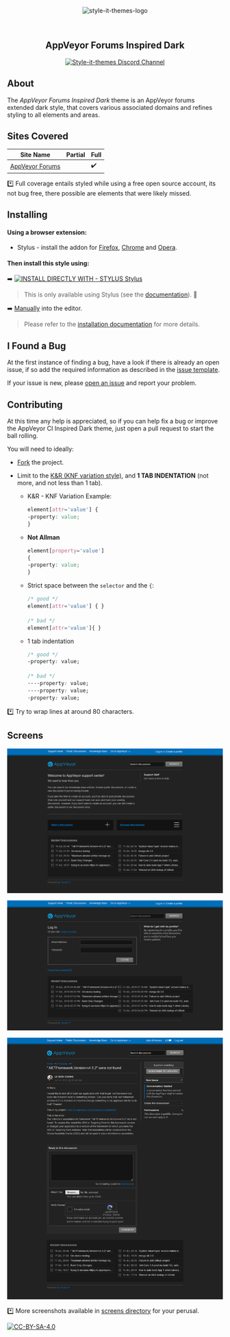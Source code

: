 <p align="center">
  <img alt="style-it-themes-logo" src="https://cdn.rawgit.com/style-it-themes/style-it-themes-logos/864bb0c047a612c2c07089901e33d33199c81ef9/style-it-themes-logo-full.svg" width="580">
</p>
<br>
<h2 align="center"><strong>AppVeyor Forums Inspired Dark</strong></h2>
<p align="center">
  <a href="https://discord.gg/MhwZjV">
    <img src="https://img.shields.io/badge/style--it--themes-discord%20channel-blue.svg?style=for-the-badge" alt="Style-it-themes Discord Channel">
  </a>
</p>

## About

The *AppVeyor Forums Inspired Dark* theme is an AppVeyor forums extended dark style,
that covers various associated domains and refines styling to all elements and areas.

## Sites Covered

| Site Name                                                | Partial            | Full               |
| -------------------------------------------------------- | ------------------ | ------------------ |
| [AppVeyor Forums](https://help.appveyor.com)           |                    | :heavy_check_mark: |

:asterisk: Full coverage entails styled while using a free open source account,
its not bug free, there possible are elements that were likely missed.

## Installing

#### Using a browser extension:

* Stylus - install the addon for [Firefox](https://addons.mozilla.org/en-US/firefox/addon/styl-us/), [Chrome](https://chrome.google.com/webstore/detail/stylus/clngdbkpkpeebahjckkjfobafhncgmne) and [Opera](https://addons.opera.com/en-gb/extensions/details/stylus/).

#### Then install this style using:  
<!--
:arrow_right: [userstyles.org](https://userstyles.org/styles/160316)  
-->
:arrow_right: [![INSTALL DIRECTLY WITH - STYLUS Stylus](https://img.shields.io/badge/Install_directly_with-Stylus-21d1d0.svg?longCache=true&style=for-the-badge)](https://github.com/style-it-themes/appveyor-forums-inspired-dark/raw/master/appveyor-forums-inspired-dark.user.css)
  >This is only available using Stylus (see the [documentation](https://github.com/openstyles/stylus/wiki/Usercss)). :tada:

:arrow_right: [Manually](https://raw.githubusercontent.com/style-it-themes/appveyor-forums-inspired-dark/master/appveyor-forums-inspired-dark.css) into the editor.  
  >Please refer to the [installation documentation](https://github.com/style-it-themes/appveyor-ci-inspired-dark/wiki/Install) for more details.

## I Found a Bug

At the first instance of finding a bug, have a look if there is already an open issue, if so add the required information as described in the [issue template](.github/ISSUE_TEMPLATE.md).

If your issue is new, please [open an issue](https://github.com/style-it-themes/appveyor-forums-inspired-dark/issues/new) and report your problem.

## Contributing

At this time any help is appreciated, so if you can help fix a bug or improve the AppVeyor CI Inspired Dark theme, just open a pull request to start the ball rolling.

You will need to ideally:

* [Fork](https://github.com/style-it-themes/appveyor-forums-inspired-dark/fork) the project.

* Limit to the [K&R (KNF variation style)](https://en.wikipedia.org/wiki/Indentation_style#Variant:_BSD_KNF), and **1 TAB INDENTATION** (not more, and not less than 1 tab).

  * K&R - KNF Variation Example:
	```css
	element[attr='value'] {
	-property: value;
	}
	```

  * **Not Allman**
	```css
	element[property='value']
	{
	-property: value;
	}
	```

  * Strict space between the `selector` and the `{`:
	```css
	/* good */
	element[attr='value'] { }

	/* bad */
	element[attr='value']{ }
	```

  * 1 tab indentation
	```css
	/* good */
	-property: value;

	/* bad */
	····property: value;
	----property: value;
	·property: value;
	```

:asterisk: Try to wrap lines at around 80 characters.

## Screens

![av](/screens/Welcome-AppVeyor-Support.png)

![av](/screens/Log-in-FAQs-AppVeyor-Support.png)

![av](/screens/Topic-Problems-Discussion-Area-AppVeyor-Support.png)

:asterisk: More screenshots available in [screens directory](/screens) for your perusal.

[![CC-BY-SA-4.0](https://img.shields.io/badge/License-CC--BY--SA--4.0-blue.svg?longCache=true&style=for-the-badge)](LICENSE)

